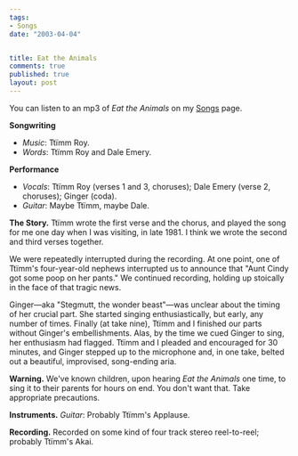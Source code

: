 ```yaml
--- 
tags:
- Songs
date: "2003-04-04"


title: Eat the Animals
comments: true
published: true
layout: post
---
```


<p> You can listen to an mp3 of <em>Eat the Animals</em> on my <a href="http://dale.emery.name/songs/#eat-the-aminals">Songs</a> page. </p>
<p>
<strong>Songwriting</strong>
</p>
<ul>
<li>
<em>Music</em>: Ttïmm Roy.</li>
<li>
<em>Words</em>: Ttïmm Roy and Dale Emery.</li>
</ul>
<p>
<strong>Performance</strong>
</p>
<ul>
<li>
<em>Vocals</em>: Ttïmm Roy (verses 1 and 3, choruses); Dale Emery (verse 2, choruses); Ginger (coda). </li>
<li>
<em>Guitar</em>: Maybe Ttïmm, maybe Dale.</li>
</ul>
<p>
<strong>The Story.</strong> Ttïmm wrote the first verse and the chorus, and played the song for me one day when I was visiting, in late 1981. I think we wrote the second and third verses together. </p>
<p> We were repeatedly interrupted during the recording. At one point, one of Ttïmm's four-year-old nephews interrupted us to announce that "Aunt Cindy got some poop on her pants." We continued recording, holding up stoically in the face of that tragic news. </p>
<p> Ginger—aka "Stegmutt, the wonder beast"—was unclear about the timing of her crucial part. She started singing enthusiastically, but early, any number of times. Finally (at take nine), Ttïmm and I finished our parts without Ginger's embellishments. Alas, by the time we cued Ginger to sing, her enthusiasm had flagged. Ttïmm and I pleaded and encouraged for 30 minutes, and Ginger stepped up to the microphone and, in one take, belted out a beautiful, improvised, song-ending aria. </p>
<p>
<strong>Warning.</strong> We've known children, upon hearing <em>Eat the Animals</em> one time, to sing it to their parents for hours on end. You don't want that. Take appropriate precautions. </p>
<p>
<strong>Instruments.</strong>
<em>Guitar</em>: Probably Ttïmm's Applause. </p>
<p>
<strong>Recording.</strong> Recorded on some kind of four track stereo reel-to-reel; probably Ttïmm's Akai. </p>
